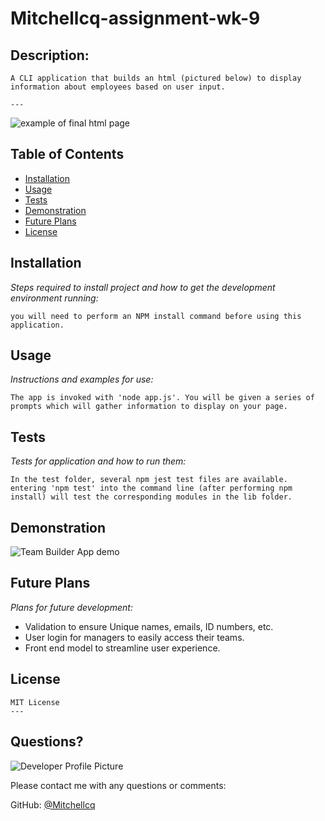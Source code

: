 



# Mitchellcq-assignment-wk-9

## Description:

    A CLI application that builds an html (pictured below) to display information about employees based on user input.

    ---
    
![example of final html page](https://user-images.githubusercontent.com/68998298/97140708-53f2bf80-17b1-11eb-8bbd-aeba60331054.png)

## Table of Contents
* [Installation](#installation)
* [Usage](#usage)
* [Tests](#tests)
* [Demonstration](#demonstration)
* [Future Plans](#futurePlans)
* [License](#license)

## Installation

*Steps required to install project and how to get the development environment running:*

    you will need to perform an NPM install command before using this application.
    
## Usage

*Instructions and examples for use:*

    The app is invoked with 'node app.js'. You will be given a series of prompts which will gather information to display on your page.

## Tests

*Tests for application and how to run them:*

    In the test folder, several npm jest test files are available. entering 'npm test' into the command line (after performing npm install) will test the corresponding modules in the lib folder.

## Demonstration

![Team Builder App demo](TeamBuilderAppDemo.gif)

## Future Plans

*Plans for future development:*

* Validation to ensure Unique names, emails, ID numbers, etc.
* User login for managers to easily access their teams.
* Front end model to streamline user experience.

## License

    MIT License
    ---

## Questions?

![Developer Profile Picture](https://avatars1.githubusercontent.com/u/68998298?v=4)

Please contact me with any questions or comments:

GitHub: [@Mitchellcq](https://api.github.com/users/Mitchellcq)
